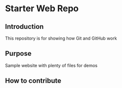 # Starter Web Repo
## Introduction

This repository is for showing how Git and GitHub work

## Purpose

Sample website with plenty of files for demos

## How to contribute

